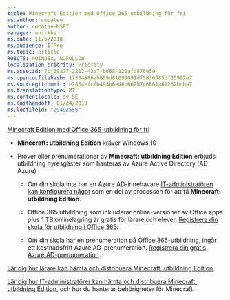 ```yaml
---
title: Minecraft Edition med Office 365-utbildning för fri
ms.author: cmcatee
author: cmcatee-MSFT
manager: mnirkhe
ms.date: 11/6/2018
ms.audience: ITPro
ms.topic: article
ROBOTS: NOINDEX, NOFOLLOW
localization_priority: Priority
ms.assetid: 7cf69a77-2212-43a7-bd68-122afd876e59
ms.openlocfilehash: 17304586ab659d81099091df5836985bf15992e7
ms.sourcegitcommit: e2864efcfb493b6e46b662b746661a61232bdba7
ms.translationtype: MT
ms.contentlocale: sv-SE
ms.lasthandoff: 01/24/2019
ms.locfileid: "29492556"
---
```

[Minecraft Edition med Office 365-utbildning för fri](https://docs.microsoft.com/en-us/education/windows/get-minecraft-for-education)
  
- **Minecraft: utbildning Edition** kräver Windows 10 
    
- Prover eller prenumerationer av **Minecraft: utbildning Edition** erbjuds utbildning hyresgäster som hanteras av Azure Active Directory (AD Azure) 
    
  - Om din skola inte har en Azure AD-innehavare [IT-administratören kan konfigurera något](https://docs.microsoft.com/en-us/education/windows/school-get-minecraft) som en del av processen för att få **Minecraft: utbildning Edition**.
    
  - Office 365 utbildning som inkluderar online-versioner av Office apps plus 1 TB onlinelagring är gratis för lärare och elever. [Registrera din skola för utbildning i Office 365](https://products.office.com/academic/office-365-education-plan).
    
  - Om din skola har en prenumeration på Office 365-utbildning, ingår ett kostnadsfritt Azure AD-prenumeration. [Registrera din gratis Azure AD-prenumeration](https://msdn.microsoft.com/library/windows/hardware/mt703369%28v=vs.85%29.aspx).
    
[Lär dig hur lärare kan hämta och distribuera Minecraft: utbildning Edition](https://docs.microsoft.com/en-us/education/windows/teacher-get-minecraft).
  
[Lär dig hur IT-administratörer kan hämta och distribuera Minecraft: utbildning Edition](https://docs.microsoft.com/en-us/education/windows/school-get-minecraft), och hur du hanterar behörigheter för Minecraft.
  

